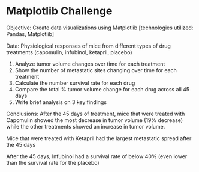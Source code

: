# Matplotlib Challenge

Objective: Create data visualizations using Matplotlib [technologies utilized: Pandas, Matplotlib]

Data: Physiological responses of mice from different types of drug treatments (capomulin, infubinol, ketapril, placebo)

1. Analyze tumor volume changes over time for each treatment
2. Show the number of metastatic sites changing over time for each treatment
3. Calculate the number survival rate for each drug
4. Compare the total % tumor volume change for each drug across all 45 days
5. Write brief analysis on 3 key findings

Conclusions:
After the 45 days of treatment, mice that were treated with Capomulin showed the most decrease in tumor volume (19% decrease) while the other treatments showed an increase in tumor volume. 

Mice that were treated with Ketapril had the largest metastatic spread after the 45 days   

After the 45 days, Infubinol had a survival rate of below 40% (even lower than the survival rate for the placebo)
